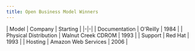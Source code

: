 ```yaml
---
title: Open Business Model Winners
---
```


| Model | Company | Starting |
|-|-|
| Documentation | O'Reilly | 1984 |
| Physical Distribution | Walnut Creek CDROM | 1993 |
| Support | Red Hat | 1993 |
| Hosting | Amazon Web Services | 2006 |
